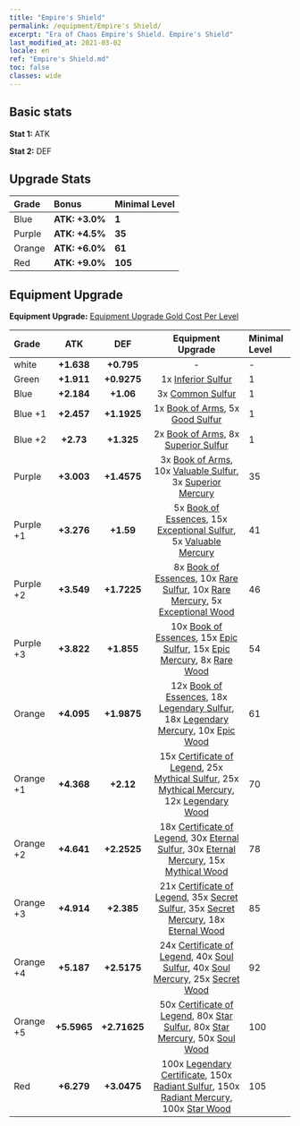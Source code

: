 ```yaml
---
title: "Empire's Shield"
permalink: /equipment/Empire's Shield/
excerpt: "Era of Chaos Empire's Shield. Empire's Shield"
last_modified_at: 2021-03-02
locale: en
ref: "Empire's Shield.md"
toc: false
classes: wide
---
```


## Basic stats
 **Stat 1:** ATK

 **Stat 2:** DEF

## Upgrade Stats

  |     Grade    |   Bonus | Minimal Level | 
  |:-------------|:--------|:--------------| 
  | Blue | **ATK: +3.0%** | **1** | 
  | Purple | **ATK: +4.5%** | **35** | 
  | Orange | **ATK: +6.0%** | **61** | 
  | Red | **ATK: +9.0%** | **105** | 


## Equipment Upgrade
 **Equipment Upgrade:** [Equipment Upgrade Gold Cost Per Level](/equipment/EquipmentUpgradeCostPerLevel/) 

  |          Grade      | ATK | DEF | Equipment Upgrade | Minimal Level |
  |:--------------------|:---------:|:---------:|:----------------:|:--------------|
  | white | **+1.638** | **+0.795** | - | - |
  | Green | **+1.911** | **+0.9275** | 1x [Inferior Sulfur](/Items/mat_40/) | 1 |
  | Blue | **+2.184** | **+1.06** | 3x [Common Sulfur](/Items/mat_79/) | 1 |
  | Blue +1 | **+2.457** | **+1.1925** | 1x [Book of Arms](/Items/mat_32/), 5x [Good Sulfur](/Items/mat_92/) | 1 |
  | Blue +2 | **+2.73** | **+1.325** | 2x [Book of Arms](/Items/mat_71/), 8x [Superior Sulfur](/Items/mat_30/) | 1 |
  | Purple | **+3.003** | **+1.4575** | 3x [Book of Arms](/Items/mat_6/), 10x [Valuable Sulfur](/Items/mat_66/), 3x [Superior Mercury](/Items/mat_15/) | 35 |
  | Purple +1 | **+3.276** | **+1.59** | 5x [Book of Essences](/Items/mat_44/), 15x [Exceptional Sulfur](/Items/mat_1/), 5x [Valuable Mercury](/Items/mat_58/) | 41 |
  | Purple +2 | **+3.549** | **+1.7225** | 8x [Book of Essences](/Items/mat_84/), 10x [Rare Sulfur](/Items/mat_46/), 10x [Rare Mercury](/Items/mat_29/), 5x [Exceptional Wood](/Items/mat_82/) | 46 |
  | Purple +3 | **+3.822** | **+1.855** | 10x [Book of Essences](/Items/mat_20/), 15x [Epic Sulfur](/Items/mat_83/), 15x [Epic Mercury](/Items/mat_70/), 8x [Rare Wood](/Items/mat_14/) | 54 |
  | Orange | **+4.095** | **+1.9875** | 12x [Book of Essences](/Items/mat_60/), 18x [Legendary Sulfur](/Items/mat_18/), 18x [Legendary Mercury](/Items/mat_3/), 10x [Epic Wood](/Items/mat_57/) | 61 |
  | Orange +1 | **+4.368** | **+2.12** | 15x [Certificate of Legend](/Items/mat_96/), 25x [Mythical Sulfur](/Items/mat_35/), 25x [Mythical Mercury](/Items/mat_50/), 12x [Legendary Wood](/Items/mat_93/) | 70 |
  | Orange +2 | **+4.641** | **+2.2525** | 18x [Certificate of Legend](/Items/mat_25/), 30x [Eternal Sulfur](/Items/mat_97/), 30x [Eternal Mercury](/Items/mat_62/), 15x [Mythical Wood](/Items/mat_9/) | 78 |
  | Orange +3 | **+4.914** | **+2.385** | 21x [Certificate of Legend](/Items/mat_38/), 35x [Secret Sulfur](/Items/mat_7/), 35x [Secret Mercury](/Items/mat_22/), 18x [Eternal Wood](/Items/mat_75/) | 85 |
  | Orange +4 | **+5.187** | **+2.5175** | 24x [Certificate of Legend](/Items/mat_100/), 40x [Soul Sulfur](/Items/mat_73/), 40x [Soul Mercury](/Items/mat_34/), 25x [Secret Wood](/Items/mat_87/) | 92 |
  | Orange +5 | **+5.5965** | **+2.71625** | 50x [Certificate of Legend](/Items/mat_11/), 80x [Star Sulfur](/Items/mat_101/), 80x [Star Mercury](/Items/mat_98/), 50x [Soul Wood](/Items/mat_49/) | 100 |
  | Red | **+6.279** | **+3.0475** | 100x [Legendary Certificate](/Items/mat_76/), 150x [Radiant Sulfur](/Items/mat_10/), 150x [Radiant Mercury](/Items/mat_24/), 100x [Star Wood](/Items/mat_63/) | 105 |

